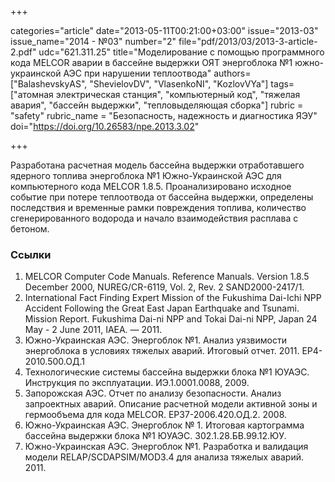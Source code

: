 +++

categories="article"
date="2013-05-11T00:21:00+03:00"
issue="2013-03"
issue_name="2014 - №03"
number="2"
file="pdf/2013/03/2013-3-article-2.pdf"
udc="621.311.25"
title="Моделирование с помощью программного кода MELCOR аварии в бассейне выдержки ОЯТ энергоблока №1 южно-украинской АЭС при нарушении теплоотвода"
authors=["BalashevskyАS", "ShevielovDV", "VlasenkoNI", "KozlovVYa"]
tags=["атомная электрическая станция", "компьютерный код", "тяжелая авария", "бассейн выдержки", "тепловыделяющая сборка"]
rubric = "safety"
rubric_name = "Безопасность, надежность и диагностика ЯЭУ"
doi="https://doi.org/10.26583/npe.2013.3.02"

+++

Разработана расчетная модель бассейна выдержки отработавшего ядерного топлива энергоблока №1 Южно-Украинской АЭС для компьютерного кода MELCOR 1.8.5. Проанализировано исходное событие при потере теплоотвода от бассейна выдержки, определены последствия и временные рамки повреждения топлива, количество сгенерированного водорода и начало взаимодействия расплава с бетоном.

### Ссылки

1. MELCOR Computer Code Manuals. Reference Manuals. Version 1.8.5 December 2000, NUREG/CR-6119, Vol. 2, Rev. 2 SAND2000-2417/1.
2. International Fact Finding Expert Mission of the Fukushima Dai-Ichi NPP Accident Following the Great East Japan Earthquake and Tsunami. Mission Report. Fukushima Dai-ni NPP and Tokai Dai-ni NPP, Japan 24 May - 2 June 2011, IAEA. — 2011.
3. Южно-Украинская АЭС. Энергоблок №1. Анализ уязвимости энергоблока в условиях тяжелых аварий. Итоговый отчет. 2011. ЕР4-2010.500.ОД.1
4. Технологические системы бассейна выдержки блока №1 ЮУАЭС. Инструкция по эксплуатации. ИЭ.1.0001.0088, 2009.
5. Запорожская АЭС. Отчет по анализу безопасности. Анализ запроектных аварий. Описание расчетной модели активной зоны и гермообъема для кода MELCOR. ЕР37-2006.420.ОД.2. 2008.
6. Южно-Украинская АЭС. Энергоблок № 1. Итоговая картограмма бассейна выдержки блока №1 ЮУАЭС. 302.1.28.БВ.99.12.ЮУ.
7. Южно-Украинская АЭС. Энергоблок №1. Разработка и валидация модели RELAP/SCDAPSIM/MOD3.4 для анализа тяжелых аварий. 2011.